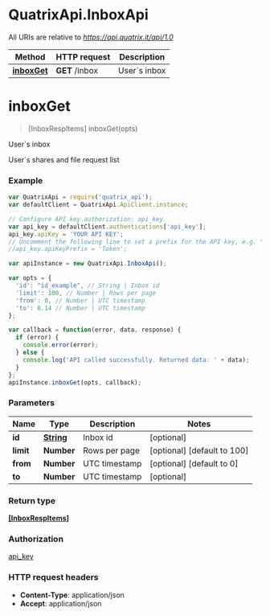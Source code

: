 # QuatrixApi.InboxApi

All URIs are relative to *https://api.quatrix.it/api/1.0*

Method | HTTP request | Description
------------- | ------------- | -------------
[**inboxGet**](InboxApi.md#inboxGet) | **GET** /inbox | User&#x60;s inbox


<a name="inboxGet"></a>
# **inboxGet**
> [InboxRespItems] inboxGet(opts)

User&#x60;s inbox

User&#x60;s shares and file request list 

### Example
```javascript
var QuatrixApi = require('quatrix_api');
var defaultClient = QuatrixApi.ApiClient.instance;

// Configure API key authorization: api_key
var api_key = defaultClient.authentications['api_key'];
api_key.apiKey = 'YOUR API KEY';
// Uncomment the following line to set a prefix for the API key, e.g. "Token" (defaults to null)
//api_key.apiKeyPrefix = 'Token';

var apiInstance = new QuatrixApi.InboxApi();

var opts = { 
  'id': "id_example", // String | Inbox id
  'limit': 100, // Number | Rows per page
  'from': 0, // Number | UTC timestamp
  'to': 8.14 // Number | UTC timestamp
};

var callback = function(error, data, response) {
  if (error) {
    console.error(error);
  } else {
    console.log('API called successfully. Returned data: ' + data);
  }
};
apiInstance.inboxGet(opts, callback);
```

### Parameters

Name | Type | Description  | Notes
------------- | ------------- | ------------- | -------------
 **id** | [**String**](.md)| Inbox id | [optional] 
 **limit** | **Number**| Rows per page | [optional] [default to 100]
 **from** | **Number**| UTC timestamp | [optional] [default to 0]
 **to** | **Number**| UTC timestamp | [optional] 

### Return type

[**[InboxRespItems]**](InboxRespItems.md)

### Authorization

[api_key](../README.md#api_key)

### HTTP request headers

 - **Content-Type**: application/json
 - **Accept**: application/json

